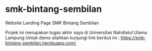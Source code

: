 # smk-bintang-sembilan
Website Landing Page SMK Bintang Sembilan

Projek ini merupakan tugas akhir saya di Universitas Nahdlatul Ulama Lampung
Untuk demo silahkan kunjungi link berikut ini :
https://smk-bintang-sembilan.herokuapp.com/
